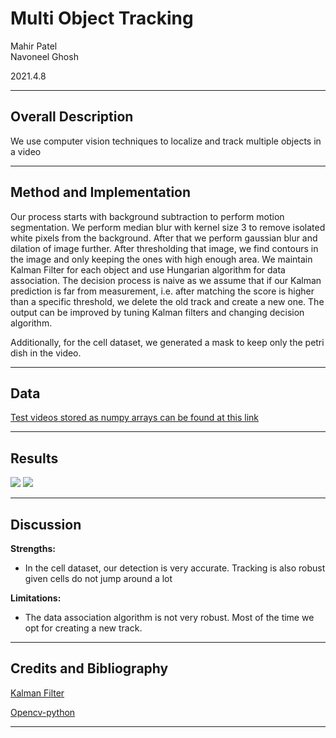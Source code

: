 # Multi Object Tracking

Mahir Patel  
Navoneel Ghosh  

2021.4.8


* * *

## Overall Description

We use computer vision techniques to localize and track multiple objects in a video

* * *

## Method and Implementation

Our process starts with background subtraction to perform motion segmentation. We perform median blur with kernel size 3 to remove isolated white pixels from the background. After that we perform gaussian blur and dilation of image further. After thresholding that image, we find contours in the image and only keeping the ones with high enough area. We maintain Kalman Filter for each object and use Hungarian algorithm for data association. The decision process is naive as we assume that if our Kalman prediction is far from measurement, i.e. after matching the score is higher than a specific threshold, we delete the old track and create a new one. The output can be improved by tuning Kalman filters and changing decision algorithm.

Additionally, for the cell dataset, we generated a mask to keep only the petri dish in the video.

* * *
## Data
[Test videos stored as numpy arrays can be found at this link](https://drive.google.com/drive/folders/1PpnpIkjnl1Xbt9-xdW64R2s65CXN50lE?usp=sharing)

* * *

## Results

![](images/bats.gif)
![](images/cells.gif)

* * *

## Discussion

**Strengths:**
*  In the cell dataset, our detection is very accurate. Tracking is also robust given cells do not jump around a lot

**Limitations:**
*   The data association algorithm is not very robust. Most of the time we opt for creating a new track.

* * *

## Credits and Bibliography 
[Kalman Filter](https://nbviewer.jupyter.org/github/rlabbe/Kalman-and-Bayesian-Filters-in-Python/blob/master/table_of_contents.ipynb)

[Opencv-python](https://opencv-python-tutroals.readthedocs.io/en/latest/)

* * *
 
